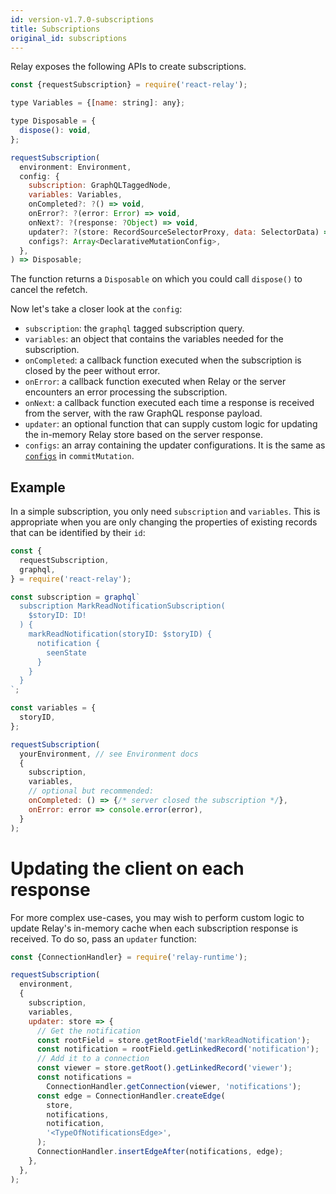 ```yaml
---
id: version-v1.7.0-subscriptions
title: Subscriptions
original_id: subscriptions
---
```


Relay exposes the following APIs to create subscriptions.

```javascript
const {requestSubscription} = require('react-relay');

type Variables = {[name: string]: any};

type Disposable = {
  dispose(): void,
};

requestSubscription(
  environment: Environment,
  config: {
    subscription: GraphQLTaggedNode,
    variables: Variables,
    onCompleted?: ?() => void,
    onError?: ?(error: Error) => void,
    onNext?: ?(response: ?Object) => void,
    updater?: ?(store: RecordSourceSelectorProxy, data: SelectorData) => void,
    configs?: Array<DeclarativeMutationConfig>,
  },
) => Disposable;
```
The function returns a `Disposable` on which you could call `dispose()` to cancel the refetch.

Now let's take a closer look at the `config`:

* `subscription`: the `graphql` tagged subscription query.
* `variables`: an object that contains the variables needed for the subscription.
* `onCompleted`: a callback function executed when the subscription is closed by
  the peer without error.
* `onError`: a callback function executed when Relay or the server encounters an
  error processing the subscription.
* `onNext`: a callback function executed each time a response is received from
  the server, with the raw GraphQL response payload.
* `updater`: an optional function that can supply custom logic for updating the
  in-memory Relay store based on the server response.
* `configs`: an array containing the updater configurations. It is the same as [`configs`](https://facebook.github.io/relay/docs/mutations.html#configs) in `commitMutation`.

## Example

In a simple subscription, you only need `subscription` and `variables`. This is
appropriate when you are only changing the properties of existing records that
can be identified by their `id`:

```javascript
const {
  requestSubscription,
  graphql,
} = require('react-relay');

const subscription = graphql`
  subscription MarkReadNotificationSubscription(
    $storyID: ID!
  ) {
    markReadNotification(storyID: $storyID) {
      notification {
        seenState
      }
    }
  }
`;

const variables = {
  storyID,
};

requestSubscription(
  yourEnvironment, // see Environment docs
  {
    subscription,
    variables,
    // optional but recommended:
    onCompleted: () => {/* server closed the subscription */},
    onError: error => console.error(error),
  }
);
```

# Updating the client on each response

For more complex use-cases, you may wish to perform custom logic to update
Relay's in-memory cache when each subscription response is received. To do so,
pass an `updater` function:

```javascript
const {ConnectionHandler} = require('relay-runtime');

requestSubscription(
  environment,
  {
    subscription,
    variables,
    updater: store => {
      // Get the notification
      const rootField = store.getRootField('markReadNotification');
      const notification = rootField.getLinkedRecord('notification');
      // Add it to a connection
      const viewer = store.getRoot().getLinkedRecord('viewer');
      const notifications =
        ConnectionHandler.getConnection(viewer, 'notifications');
      const edge = ConnectionHandler.createEdge(
        store,
        notifications,
        notification,
        '<TypeOfNotificationsEdge>',
      );
      ConnectionHandler.insertEdgeAfter(notifications, edge);
    },
  },
);
```
